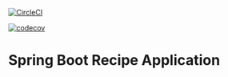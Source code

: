 [![CircleCI](https://circleci.com/gh/ambroziepaval/spring5-recipe-app-mongo-db.svg?style=svg)](https://circleci.com/gh/ambroziepaval/spring5-recipe-app-mongo-db)

[![codecov](https://codecov.io/gh/ambroziepaval/spring5-recipe-app-mongo-db/branch/master/graph/badge.svg)](https://codecov.io/gh/ambroziepaval/spring5-recipe-app-mongo-db)

# Spring Boot Recipe Application
